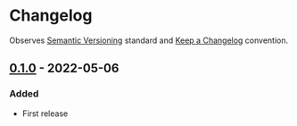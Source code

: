 # Changelog

Observes [Semantic Versioning](https://semver.org/spec/v2.0.0.html) standard and [Keep a Changelog](https://keepachangelog.com/en/1.0.0/) convention.


## [0.1.0] - 2022-05-06
### Added
+ First release

[0.1.0]: https://github.com/datajoint/element-calcium-imaging/releases/tag/0.1.0
